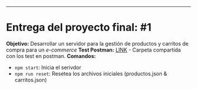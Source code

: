 ********
# Entrega del proyecto final: #1
**Objetivo:** Desarrollar un servidor para la gestión de productos y carritos de compra para un *e-commerce*
**Test Postman:** [LINK](https://bold-shuttle-355224.postman.co/workspace/New-Team-Workspace~8c97ea5a-157a-4297-95ad-898e284a0d41/collection/31523825-c84f981d-f00f-4f4c-a98d-c0db7de70595?action=share&creator=31523825)
	- Carpeta compartida con los test en postman.
**Comandos:**
* `npm start`: Inicia el serivdor
* `npm run reset`: Resetea los archivos iniciales (productos.json & carritos.json)
